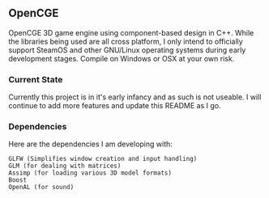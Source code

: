 ## OpenCGE

OpenCGE 3D game engine using component-based design in C++. While the libraries being used are all cross platform, I only intend to officially support SteamOS and other GNU/Linux operating systems during early development stages. Compile on Windows or OSX at your own risk.

### Current State

Currently this project is in it's early infancy and as such is not useable. I will continue to add more features and update this README as I go.

### Dependencies

Here are the dependencies I am developing with:
```
GLFW (Simplifies window creation and input handling)
GLM (for dealing with matrices)
Assimp (for loading various 3D model formats)
Boost
OpenAL (for sound)
```
